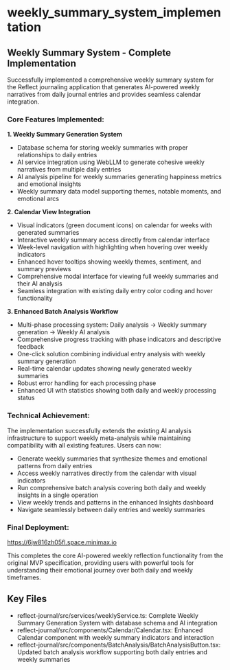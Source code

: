 # weekly_summary_system_implementation

## Weekly Summary System - Complete Implementation

Successfully implemented a comprehensive weekly summary system for the Reflect journaling application that generates AI-powered weekly narratives from daily journal entries and provides seamless calendar integration.

### **Core Features Implemented:**

**1. Weekly Summary Generation System**
- Database schema for storing weekly summaries with proper relationships to daily entries
- AI service integration using WebLLM to generate cohesive weekly narratives from multiple daily entries
- AI analysis pipeline for weekly summaries generating happiness metrics and emotional insights
- Weekly summary data model supporting themes, notable moments, and emotional arcs

**2. Calendar View Integration**
- Visual indicators (green document icons) on calendar for weeks with generated summaries
- Interactive weekly summary access directly from calendar interface
- Week-level navigation with highlighting when hovering over weekly indicators
- Enhanced hover tooltips showing weekly themes, sentiment, and summary previews
- Comprehensive modal interface for viewing full weekly summaries and their AI analysis
- Seamless integration with existing daily entry color coding and hover functionality

**3. Enhanced Batch Analysis Workflow**
- Multi-phase processing system: Daily analysis → Weekly summary generation → Weekly AI analysis
- Comprehensive progress tracking with phase indicators and descriptive feedback
- One-click solution combining individual entry analysis with weekly summary generation
- Real-time calendar updates showing newly generated weekly summaries
- Robust error handling for each processing phase
- Enhanced UI with statistics showing both daily and weekly processing status

### **Technical Achievement:**

The implementation successfully extends the existing AI analysis infrastructure to support weekly meta-analysis while maintaining compatibility with all existing features. Users can now:

- Generate weekly summaries that synthesize themes and emotional patterns from daily entries
- Access weekly narratives directly from the calendar with visual indicators
- Run comprehensive batch analysis covering both daily and weekly insights in a single operation
- View weekly trends and patterns in the enhanced Insights dashboard
- Navigate seamlessly between daily entries and weekly summaries

### **Final Deployment:**
https://6jw816zh05fl.space.minimax.io

This completes the core AI-powered weekly reflection functionality from the original MVP specification, providing users with powerful tools for understanding their emotional journey over both daily and weekly timeframes.

## Key Files

- reflect-journal/src/services/weeklyService.ts: Complete Weekly Summary Generation System with database schema and AI integration
- reflect-journal/src/components/Calendar/Calendar.tsx: Enhanced Calendar component with weekly summary indicators and interaction
- reflect-journal/src/components/BatchAnalysis/BatchAnalysisButton.tsx: Updated batch analysis workflow supporting both daily entries and weekly summaries
